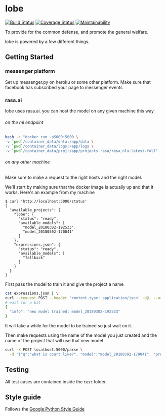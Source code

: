 # lobe

[![Build Status](https://travis-ci.org/davidawad/lobe.svg?branch=master)](https://travis-ci.org/davidawad/lobe) [![Coverage Status](https://coveralls.io/repos/github/davidawad/lobe/badge.svg?branch=master)](https://coveralls.io/github/davidawad/lobe?branch=master) [![Maintainability](https://api.codeclimate.com/v1/badges/9b6d24df1f5e2f05226a/maintainability)](https://codeclimate.com/github/davidawad/lobe/maintainability)


To provide for the common defense, and promote the general welfare.

lobe is powered by a few different things.

## Getting Started


### messenger platform
Set up messenger.py on heroku or some other platform. Make sure that facebook has subscribed your page to messenger events

### rasa.ai
lobe uses rasa.ai. you can host the model on any given machine this way

###### on the ml endpoint
```sh
bash -c "docker run -p5000:5000 \
-v `pwd`/container_data/data:/app/data \
-v `pwd`/container_data/logs:/app/logs \
-v `pwd`/container_data/proj:/app/projects rasa/rasa_nlu:latest-full"
```


###### on any other machine
Make sure to make a request to the right hosts and the right model.

We'll start by making sure that the docker image is actually up and that it works.
Here's an example from my machine
```
$ curl 'http://localhost:5000/status'
{
  "available_projects": {
    "lobe": {
      "status": "ready",
      "available_models": [
        "model_20180302-192533",
        "model_20180302-170041"
      ]
    },
    "expressions.json": {
      "status": "ready",
      "available_models": [
        "fallback"
      ]
    }
  }
}
```


First pass the model to train it and give the project a name
```sh
cat expressions.json | \
curl --request POST --header 'content-type: application/json' -d@- --url 'localhost:5000/train?project=lobe'
# wait for a bit
{
  "info": "new model trained: model_20180302-192533"
}
```

It will take a while for the model to be trained so just wait on it.


Then make requests using the name of the model you just created and the name of the project that will use that new model
```sh
curl -X POST localhost:5000/parse \
  -d '{"q":"what is court like?", "model":"model_20180302-170041", "project":"lobe"}'
```


## Testing

All test cases are contained inside the `test` folder.


## Style guide

Follows the [Google Python Style Guide](https://google.github.io/styleguide/pyguide.html)
